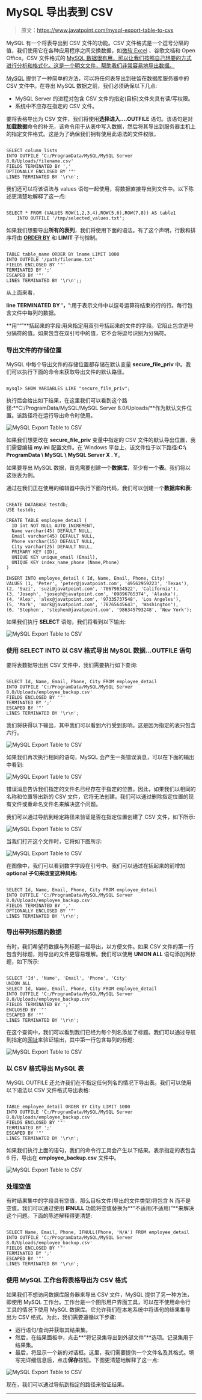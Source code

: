 # MySQL 导出表到 CSV

> 原文：<https://www.javatpoint.com/mysql-export-table-to-cvs>

MySQL 有一个将表导出到 CSV 文件的功能。CSV 文件格式是一个逗号分隔的值，我们使用它在各种应用程序之间交换数据，如[微软 Excel](https://www.javatpoint.com/excel-tutorial) 、谷歌文档和 Open Office。CSV 文件格式的 [MySQL 数据很有用，可以让我们按照自己想要的方式进行分析和格式化。这是一个明文文件，帮助我们非常容易地导出数据。](https://www.javatpoint.com/mysql-import-csv-file-in-database)

[MySQL](https://www.javatpoint.com/mysql-tutorial) 提供了一种简单的方法，可以将任何表导出到驻留在数据库服务器中的 CSV 文件中。在导出 MySQL 数据之前，我们必须确保以下几点:

*   MySQL Server 的进程对包含 CSV 文件的指定(目标)文件夹具有读/写权限。
*   系统中不应存在指定的 CSV 文件。

要将表格导出为 CSV 文件，我们将使用**选择进入....OUTFILE** 语句。该语句是对**加载数据**命令的补充，该命令用于从表中写入数据，然后将其导出到服务器主机上的指定文件格式。这是为了确保我们拥有使用此语法的文件权限。

```

SELECT column_lists
INTO OUTFILE 'C:/ProgramData/MySQL/MySQL Server 8.0/Uploads/filename.csv'   
FIELDS TERMINATED BY ','  
OPTIONALLY ENCLOSED BY '"'  
LINES TERMINATED BY '\r\n';  

```

我们还可以将该语法与 values 语句一起使用，将数据直接导出到文件中。以下陈述更清楚地解释了这一点:

```

SELECT * FROM (VALUES ROW(1,2,3,4),ROW(5,6),ROW(7,8)) AS table1
    INTO OUTFILE '/tmp/selected_values.txt';

```

如果我们想要导出**所有的表列**，我们将使用下面的语法。有了这个声明，行数和排序将由 [**ORDER BY**](https://www.javatpoint.com/mysql-order-by) 和 **LIMIT** 子句控制。

```

TABLE table_name ORDER BY lname LIMIT 1000
INTO OUTFILE '/path/filename.txt'
FIELDS ENCLOSED BY '"' 
TERMINATED BY ';' 
ESCAPED BY '"' 
LINES TERMINATED BY '\r\n';;

```

从上面来看，

**line TERMINATED BY '，'**:用于表示文件中以逗号运算符结束的行的行。每行包含文件中每列的数据。

**用““”**括起来的字段:用来指定用双引号括起来的文件的字段。它阻止包含逗号分隔符的值。如果包含在双引号中的值，它不会将逗号识别为分隔符。

### 导出文件的存储位置

MySQL 中每个导出文件的存储位置都存储在默认变量 **secure_file_priv** 中。我们可以执行下面的命令来获取导出文件的默认路径。

```

mysql> SHOW VARIABLES LIKE "secure_file_priv";

```

执行后会给出如下结果，在这里我们可以看到这个路径:**C:/ProgramData/MySQL/MySQL Server 8.0/Uploads/**作为默认文件位置。该路径将在运行导出命令时使用。

![MySQL Export Table to CSV](img/180706a8a0be4a9f9cb343c6e9cb83a0.png)

如果我们想更改在 **secure_file_priv** 变量中指定的 CSV 文件的默认导出位置，我们需要编辑 **my.ini** 配置文件。在 Windows 平台上，该文件位于以下路径:**C:\ ProgramData \ MySQL \ MySQL Server X . Y**。

如果要导出 MySQL 数据，首先需要创建一个**数据库**，至少有一个**表**。我们将以这张表为例。

通过在我们正在使用的编辑器中执行下面的代码，我们可以创建一个**数据库和表**:

```

CREATE DATABASE testdb;
USE testdb;

CREATE TABLE employee_detail (
  ID int NOT NULL AUTO_INCREMENT,
  Name varchar(45) DEFAULT NULL,
  Email varchar(45) DEFAULT NULL,
  Phone varchar(15) DEFAULT NULL,
  City varchar(25) DEFAULT NULL,
  PRIMARY KEY (ID),
  UNIQUE KEY unique_email (Email),
  UNIQUE KEY index_name_phone (Name,Phone)
)

INSERT INTO employee_detail ( Id, Name, Email, Phone, City)   
VALUES (1, 'Peter', 'peter@javatpoint.com', '49562959223', 'Texas'),   
(2, 'Suzi', 'suzi@javatpoint.com', '70679834522', 'California'),   
(3, 'Joseph', 'joseph@javatpoint.com', '09896765374', 'Alaska'),  
(4, 'Alex', 'alex@javatpoint.com', '97335737548', 'Los Angeles'),  
(5, 'Mark', 'mark@javatpoint.com', '78765645643', 'Washington'),  
(6, 'Stephen', 'stephen@javatpoint.com', '986345793248', 'New York');  

```

如果我们执行 **SELECT** 语句，我们将看到以下输出:

![MySQL Export Table to CSV](img/48358f2c3db49e72c50501a67108987a.png)

### 使用 SELECT INTO 以 CSV 格式导出 MySQL 数据...OUTFILE 语句

要将表数据导出到 CSV 文件中，我们需要执行如下查询:

```

SELECT Id, Name, Email, Phone, City FROM employee_detail
INTO OUTFILE 'C:/ProgramData/MySQL/MySQL Server 8.0/Uploads/employee_backup.csv' 
FIELDS ENCLOSED BY '"' 
TERMINATED BY ';' 
ESCAPED BY '"' 
LINES TERMINATED BY '\r\n';

```

我们将获得以下输出，其中我们可以看到六行受到影响。这是因为指定的表只包含六行。

![MySQL Export Table to CSV](img/0eac0e6356ce8cd2905723fda38e6ccb.png)

如果我们再次执行相同的语句，MySQL 会产生一条错误消息，可以在下面的输出中看到:

![MySQL Export Table to CSV](img/3e24d8597182b0b27ee3d1021e3f5a61.png)

错误消息告诉我们指定的文件名已经存在于指定的位置。因此，如果我们以相同的名称和位置导出新的 CSV 文件，它将无法创建。我们可以通过删除指定位置的现有文件或重命名文件名来解决这个问题。

我们可以通过导航到给定路径来验证是否在指定位置创建了 CSV 文件，如下所示:

![MySQL Export Table to CSV](img/2a5c3f243ebf4c0258f05c812d3c68d6.png)

当我们打开这个文件时，它将如下图所示:

![MySQL Export Table to CSV](img/a7ec1cb2c6b96025d9abba487844c75b.png)

在图像中，我们可以看到数字字段在引号中。我们可以通过在括起来的前增加**optional 子句来改变这种风格:**

```

SELECT Id, Name, Email, Phone, City FROM employee_detail
INTO OUTFILE 'C:/ProgramData/MySQL/MySQL Server 8.0/Uploads/employee_backup.csv' 
FIELDS TERMINATED BY ',' 
OPTIONALLY ENCLOSED BY '"' 
LINES TERMINATED BY '\r\n';

```

### 导出带列标题的数据

有时，我们希望将数据与列标题一起导出，以方便文件。如果 CSV 文件的第一行包含列标题，则导出的文件更容易理解。我们可以使用 **UNION ALL** 语句添加列标题，如下所示:

```

SELECT 'Id', 'Name', 'Email', 'Phone', 'City'
UNION ALL
SELECT Id, Name, Email, Phone, City FROM employee_detail
INTO OUTFILE 'C:/ProgramData/MySQL/MySQL Server 8.0/Uploads/employee_backup.csv' 
FIELDS TERMINATED BY ';'
ENCLOSED BY '"' 
ESCAPED BY '"'
LINES TERMINATED BY '\r\n';

```

在这个查询中，我们可以看到我们已经为每个列名添加了标题。我们可以通过导航到指定的[网址](https://www.javatpoint.com/url-full-form)来验证输出，其中第一行包含每列的标题:

![MySQL Export Table to CSV](img/5b3ceebc2d057832fdc27d092c0f2b8b.png)

### 以 CSV 格式导出 MySQL 表

MySQL OUTFILE 还允许我们在不指定任何列名的情况下导出表。我们可以使用以下语法以 CSV 文件格式导出表格:

```

TABLE employee_detail ORDER BY City LIMIT 1000
INTO OUTFILE 'C:/ProgramData/MySQL/MySQL Server 8.0/Uploads/employee_backup.csv'
FIELDS ENCLOSED BY '"' 
TERMINATED BY ';' 
ESCAPED BY '"' 
LINES TERMINATED BY '\r\n';

```

如果我们执行上面的语句，我们的命令行工具会产生以下结果。表示指定的表包含 6 行，导出在 **employee_backup.csv** 文件中。

![MySQL Export Table to CSV](img/e6cb95c1de2e4cdd56617e0eb6c5d43a.png)

### 处理空值

有时结果集中的字段具有空值，那么目标文件(导出的文件类型)将包含 N 而不是空值。我们可以通过使用 **IFNULL** 功能将空值替换为**“不适用(不适用)”**来解决这个问题。下面的陈述解释得更清楚:

```

SELECT Name, Email, Phone, IFNULL(Phone, 'N/A') FROM employee_detail
INTO OUTFILE 'C:/ProgramData/MySQL/MySQL Server 8.0/Uploads/employee_backup.csv' 
FIELDS ENCLOSED BY '"' 
TERMINATED BY ';' 
ESCAPED BY '"' 
LINES TERMINATED BY '\r\n';

```

### 使用 MySQL 工作台将表格导出为 CSV 格式

如果我们不想访问数据库服务器来导出 CSV 文件，MySQL 提供了另一种方法，即使用 MySQL 工作台。工作台是一个图形用户界面工具，可以在不使用命令行工具的情况下使用 MySQL 数据库。它允许我们在本地系统中将语句的结果集导出为 CSV 格式。为此，我们需要遵循以下步骤:

*   运行语句/查询并获取其结果集。
*   然后，在结果面板中，点击**“将记录集导出到外部文件”**选项。记录集用于结果集。
*   最后，将显示一个新的对话框。这里，我们需要提供一个文件名及其格式。填写完详细信息后，点击**保存**按钮。下图更清楚地解释了这一点:

![MySQL Export Table to CSV](img/722a65b888201d0fc31bb0dfa261d44f.png)

现在，我们可以通过导航到指定的路径来验证结果。

* * *